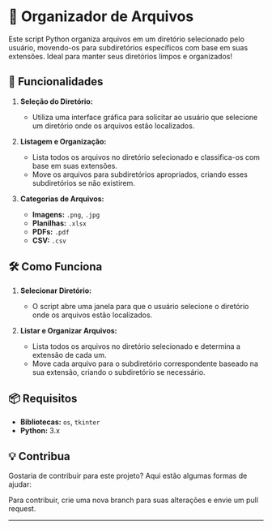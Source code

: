 # 📂 Organizador de Arquivos

Este script Python organiza arquivos em um diretório selecionado pelo usuário, movendo-os para subdiretórios específicos com base em suas extensões. Ideal para manter seus diretórios limpos e organizados!

## 🚀 Funcionalidades

1. **Seleção do Diretório:**
   - Utiliza uma interface gráfica para solicitar ao usuário que selecione um diretório onde os arquivos estão localizados.

2. **Listagem e Organização:**
   - Lista todos os arquivos no diretório selecionado e classifica-os com base em suas extensões.
   - Move os arquivos para subdiretórios apropriados, criando esses subdiretórios se não existirem.

3. **Categorias de Arquivos:**
   - **Imagens:** `.png`, `.jpg`
   - **Planilhas:** `.xlsx`
   - **PDFs:** `.pdf`
   - **CSV:** `.csv`

## 🛠️ Como Funciona

1. **Selecionar Diretório:**
   - O script abre uma janela para que o usuário selecione o diretório onde os arquivos estão localizados.

2. **Listar e Organizar Arquivos:**
   - Lista todos os arquivos no diretório selecionado e determina a extensão de cada um.
   - Move cada arquivo para o subdiretório correspondente baseado na sua extensão, criando o subdiretório se necessário.

## 📦 Requisitos

- **Bibliotecas:** `os`, `tkinter`
- **Python:** 3.x

## 💡 Contribua

Gostaria de contribuir para este projeto? Aqui estão algumas formas de ajudar:

Para contribuir, crie uma nova branch para suas alterações e envie um pull request.

---

